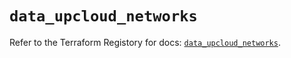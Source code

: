 # `data_upcloud_networks`

Refer to the Terraform Registory for docs: [`data_upcloud_networks`](https://registry.terraform.io/providers/upcloudltd/upcloud/2.9.1/docs/data-sources/networks).
